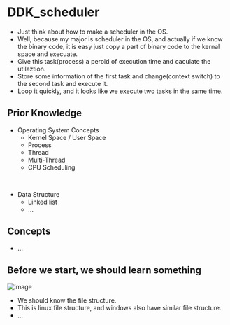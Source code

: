 # DDK_scheduler
* Just think about how to make a scheduler in the OS. 
* Well, because my major is scheduler in the OS, and actually if we know the binary code, it is easy just copy a part of binary code to the kernal space and execuate.
* Give this task(process) a peroid of execution time and caculate the utilaztion.
* Store some information of the first task and change(context switch) to the second task and execute it.
* Loop it quickly, and it looks like we execute two tasks in the same time.  

## Prior Knowledge
* Operating System Concepts
  * Kernel Space / User Space 
  * Process
  * Thread
  * Multi-Thread
  * CPU Scheduling
<br>

* Data Structure
  * Linked list
  * ...

## Concepts
* ...

## Before we start, we should learn something
![image](https://user-images.githubusercontent.com/67073582/130128860-e2d329c1-d4e3-494b-bca2-8d99bcb6af8f.png) <br>
* We should know the file structure.
* This is linux file structure, and windows also have similar file structure.
* ...

